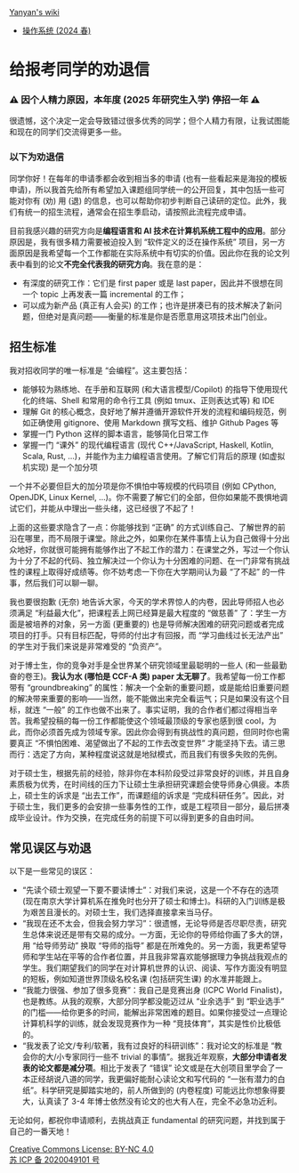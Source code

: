 <!DOCTYPE html><html><head><meta charSet="utf-8"/><meta name="viewport" content="width=device-width"/><title>Yanyan&#x27;s Wiki</title><link rel="stylesheet" href="https://cdn.jsdelivr.net/npm/katex@0.16.9/dist/katex.min.css" integrity="sha384-n8MVd4RsNIU0tAv4ct0nTaAbDJwPJzDEaqSD1odI+WdtXRGWt2kTvGFasHpSy3SV" crossorigin="anonymous"/><link rel="stylesheet" href="//cdnjs.cloudflare.com/ajax/libs/highlight.js/11.6.0/styles/default.min.css"/><meta name="next-head-count" content="5"/><link rel="preload" href="/_next/static/css/ee15694256147ebe.css" as="style"/><link rel="stylesheet" href="/_next/static/css/ee15694256147ebe.css" data-n-g=""/><noscript data-n-css=""></noscript><script defer="" nomodule="" src="/_next/static/chunks/polyfills-c67a75d1b6f99dc8.js"></script><script src="/_next/static/chunks/webpack-f73d82589f972e7d.js" defer=""></script><script src="/_next/static/chunks/framework-66d32731bdd20e83.js" defer=""></script><script src="/_next/static/chunks/main-3929bf55b0f13a18.js" defer=""></script><script src="/_next/static/chunks/pages/_app-d46baf38446a89dd.js" defer=""></script><script src="/_next/static/chunks/pages/%5B%5B...index%5D%5D-28ef7957fcd35a0c.js" defer=""></script><script src="/_next/static/G63gzBpTZjvcKetK-mSAL/_buildManifest.js" defer=""></script><script src="/_next/static/G63gzBpTZjvcKetK-mSAL/_ssgManifest.js" defer=""></script></head><body><div id="__next"><div class="bg-slate-300/10"><div class="sticky top-0 z-40 w-full backdrop-blur flex-none border-b border-slate-900/10 bg-white/75 supports-backdrop-blur:bg-white/60"><div class="max-w-8xl mx-auto"><div class="py-4 border-b border-slate-900/10 lg:px-8 lg:border-0 dark:border-slate-300/10 mx-4 lg:mx-0"><div class="relative flex items-center"><a href="/">Yanyan&#x27;s wiki</a><div class="relative hidden lg:flex items-center ml-auto"><nav class="text-sm leading-6 font-semibold text-slate-700 dark:text-slate-200"><ul class="flex space-x-8"><li><a class="hover:text-sky-500 dark:hover:text-sky-400" href="/OS/2024/">操作系统 (2024 春)</a></li></ul></nav></div></div></div></div></div><div class="container mx-auto max-w-5xl flex flex-col min-h-screen px-4"><div class="wiki bg-neutral-200/10"><h1>给报考同学的劝退信</h1>
<h3>⚠️ 因个人精力原因，本年度 (2025 年研究生入学) 停招一年 ⚠️</h3>
<p>很遗憾，这个决定一定会导致错过很多优秀的同学；但个人精力有限，让我试图能和现在的同学们交流得更多一些。</p>
<h3>以下为劝退信</h3>
<p>同学你好！在每年的申请季都会收到相当多的申请 (也有一些看起来是海投的模板申请)，所以我首先给所有希望加入课题组同学统一的公开回复，其中包括一些可能对你有 (劝) 用 (退) 的信息，也可以帮助你初步判断自己读研的定位。此外，我们有统一的招生流程，通常会在招生季启动，请按照此流程完成申请。</p>
<p>目前我感兴趣的研究方向是<strong>编程语言和 AI 技术在计算机系统工程中的应用</strong>。部分原因是，我有很多精力需要被迫投入到 “软件定义的泛在操作系统” 项目，另一方面原因是我希望每一个工作都能在实际系统中有切实的价值。因此你在我的论文列表中看到的论文<strong>不完全代表我的研究方向</strong>。我在意的是：</p>
<ul>
<li>有深度的研究工作：它们是 first paper 或是 last paper，因此并不很想在同一个 topic 上再发表一篇 incremental 的工作；</li>
<li>可以成为新产品 (真正有人会买) 的工作；也许是拼凑已有的技术解决了新问题，但绝对是真问题——衡量的标准是你是否愿意用这项技术出门创业。</li>
</ul>
<h2>招生标准</h2>
<p>我对招收同学的唯一标准是 “会编程”。这主要包括：</p>
<ul>
<li>能够较为熟练地、在手册和互联网 (和大语言模型/Copilot) 的指导下使用现代化的终端、Shell 和常用的命令行工具 (例如 tmux、正则表达式等) 和 IDE</li>
<li>理解 Git 的核心概念，良好地了解并遵循开源软件开发的流程和编码规范，例如正确使用 gitignore、使用 Markdown 撰写文档、维护 Github Pages 等</li>
<li>掌握一门 Python 这样的脚本语言，能够简化日常工作</li>
<li>掌握一门 “课外” 的现代编程语言 (现代 C++/JavaScript, Haskell, Kotlin, Scala, Rust, ...)，并能作为主力编程语言使用。了解它们背后的原理 (如虚拟机实现) 是一个加分项</li>
</ul>
<p>一个并不必要但巨大的加分项是你不惧怕中等规模的代码项目 (例如 CPython, OpenJDK, Linux Kernel, ...)。你不需要了解它们的全部，但你如果能不畏惧地调试它们，并能从中理出一些头绪，这已经很了不起了！</p>
<p>上面的这些要求隐含了一点：你能够找到 “正确” 的方式训练自己、了解世界的前沿在哪里，而不局限于课堂。除此之外，如果你在某件事情上认为自己做得十分出众地好，你就很可能拥有能够作出了不起工作的潜力：在课堂之外，写过一个你认为十分了不起的代码、独立解决过一个你认为十分困难的问题、在一门非常有挑战性的课程上取得好成绩等。你不妨考虑一下你在大学期间认为最 “了不起” 的一件事，然后我们可以聊一聊。</p>
<p>我也要很抱歉 (无奈) 地告诉大家，今天的学术界惊人的内卷，因此导师招人也必须满足 “利益最大化”，把课程丢上网已经算是最大程度的 “做慈善” 了：学生一方面是被培养的对象，另一方面 (更重要的) 也是导师解决困难的研究问题或者完成项目的打手。只有目标匹配，导师的付出才有回报，而 “学习曲线过长无法产出” 的学生对于我们来说是非常难受的 “负资产”。</p>
<p>对于博士生，你的竞争对手是全世界某个研究领域里最聪明的一些人 (和一些最勤奋的卷王)。<strong>我认为水 (哪怕是 CCF-A 类) paper 太无聊了</strong>。我希望每一份工作都带有 “groundbreaking” 的属性：解决一个全新的重要问题，或是能给旧重要问题的解决带来重要的影响——当然，能不能做出来完全看运气；只是如果没有这个目标，就连 “一般” 的工作也做不出来了。事实证明，我的合作者们都过得相当辛苦。我希望投稿的每一份工作都能使这个领域最顶级的专家也感到很 cool，为此，而你必须首先成为领域专家。因此你会得到有挑战性的真问题，但同时你也需要真正 “不惧怕困难、渴望做出了不起的工作去改变世界” 才能坚持下去。请三思而行：选定了方向，某种程度说这就是地狱模式，而且我们有很多失败的先例。</p>
<p>对于硕士生，根据先前的经验，除非你在本科阶段受过非常良好的训练，并且自身素质极为优秀，在时间线的压力下让硕士生承担研究课题会使导师身心俱疲。本质上，硕士生的诉求是 “出去工作”，而课题组的诉求是 “完成科研任务”。因此，对于硕士生，我们更多的会安排一些事务性的工作，或是工程项目一部分，最后拼凑成毕业设计。作为交换，在完成任务的前提下可以得到更多的自由时间。</p>
<h2>常见误区与劝退</h2>
<p>以下是一些常见的误区：</p>
<ul>
<li>“先读个硕士观望一下要不要读博士”：对我们来说，这是一个不存在的选项 (现在南京大学计算机系在推免时也分开了硕士和博士)。科研的入门训练是极为艰苦且漫长的。对硕士生，我们选择直接拿来当马仔。</li>
<li>“我现在还不太会，但我会努力学习”：很遗憾，无论导师是否尽职尽责，研究生总体来说还是带有交易的成分。一方面，无论你的导师给你画了多大的饼，用 “给导师劳动” 换取 “导师的指导” 都是在所难免的。另一方面，我更希望导师和学生站在平等的合作者位置，并且我非常喜欢能够据理力争挑战我观点的学生。我们期望我们的同学在对计算机世界的认识、阅读、写作方面没有明显的短板，例如知道世界顶级名校名课 (包括研究生课) 的水准并能跟上。</li>
<li>“我能力很强、参加了很多竞赛”：我自己是竞赛出身 (ICPC World Finalist)，也是教练。从我的观察，大部分同学都没能迈过从 “业余选手” 到 “职业选手” 的门槛——给你更多的时间，能解出非常困难的题目。如果你接受过一点理论计算机科学的训练，就会发现竞赛作为一种 “竞技体育”，其实是性价比极低的。</li>
<li>“我发表了论文/专利/软著，我有过良好的科研训练”：我对论文的标准是 “教会你的大/小专家同行一些不 trivial 的事情”。据我近年观察，<strong>大部分申请者发表的论文都是减分项</strong>。相比于发表了 “错误” 论文或是在大创项目里学会了一本正经胡说八道的同学，我更偏好能耐心读论文和写代码的 “一张有潜力的白纸”。科学研究是脚踏实地的，前人所做到的 (内卷程度) 可能远比你想象得要大，认真读了 3-4 年博士依然没有论文的也大有人在，完全不必急功近利。</li>
</ul>
<p>无论如何，都祝你申请顺利，去挑战真正 fundamental 的研究问题，并找到属于自己的一番天地！</p></div></div><div class="bg-neutral-100 text-center text-neutral-600 dark:bg-neutral-600 dark:text-neutral-200 lg:text-left"><div class="bg-neutral-200 p-6 text-center dark:bg-neutral-700"><a rel="license" href="http://creativecommons.org/licenses/by-nc/4.0/">Creative Commons License: BY-NC 4.0</a><br/><a href="https://beian.miit.gov.cn/">苏 ICP 备 2020049101 号</a></div></div></div></div><script id="__NEXT_DATA__" type="application/json">{"props":{"pageProps":{"source":{"compiledSource":"/*@jsxRuntime automatic @jsxImportSource react*/\nconst {Fragment: _Fragment, jsx: _jsx, jsxs: _jsxs} = arguments[0];\nconst {useMDXComponents: _provideComponents} = arguments[0];\nfunction _createMdxContent(props) {\n  const _components = Object.assign({\n    h1: \"h1\",\n    h3: \"h3\",\n    p: \"p\",\n    strong: \"strong\",\n    ul: \"ul\",\n    li: \"li\",\n    h2: \"h2\"\n  }, _provideComponents(), props.components);\n  return _jsxs(_Fragment, {\n    children: [_jsx(_components.h1, {\n      children: \"给报考同学的劝退信\"\n    }), \"\\n\", _jsx(_components.h3, {\n      children: \"⚠️ 因个人精力原因，本年度 (2025 年研究生入学) 停招一年 ⚠️\"\n    }), \"\\n\", _jsx(_components.p, {\n      children: \"很遗憾，这个决定一定会导致错过很多优秀的同学；但个人精力有限，让我试图能和现在的同学们交流得更多一些。\"\n    }), \"\\n\", _jsx(_components.h3, {\n      children: \"以下为劝退信\"\n    }), \"\\n\", _jsx(_components.p, {\n      children: \"同学你好！在每年的申请季都会收到相当多的申请 (也有一些看起来是海投的模板申请)，所以我首先给所有希望加入课题组同学统一的公开回复，其中包括一些可能对你有 (劝) 用 (退) 的信息，也可以帮助你初步判断自己读研的定位。此外，我们有统一的招生流程，通常会在招生季启动，请按照此流程完成申请。\"\n    }), \"\\n\", _jsxs(_components.p, {\n      children: [\"目前我感兴趣的研究方向是\", _jsx(_components.strong, {\n        children: \"编程语言和 AI 技术在计算机系统工程中的应用\"\n      }), \"。部分原因是，我有很多精力需要被迫投入到 “软件定义的泛在操作系统” 项目，另一方面原因是我希望每一个工作都能在实际系统中有切实的价值。因此你在我的论文列表中看到的论文\", _jsx(_components.strong, {\n        children: \"不完全代表我的研究方向\"\n      }), \"。我在意的是：\"]\n    }), \"\\n\", _jsxs(_components.ul, {\n      children: [\"\\n\", _jsx(_components.li, {\n        children: \"有深度的研究工作：它们是 first paper 或是 last paper，因此并不很想在同一个 topic 上再发表一篇 incremental 的工作；\"\n      }), \"\\n\", _jsx(_components.li, {\n        children: \"可以成为新产品 (真正有人会买) 的工作；也许是拼凑已有的技术解决了新问题，但绝对是真问题——衡量的标准是你是否愿意用这项技术出门创业。\"\n      }), \"\\n\"]\n    }), \"\\n\", _jsx(_components.h2, {\n      children: \"招生标准\"\n    }), \"\\n\", _jsx(_components.p, {\n      children: \"我对招收同学的唯一标准是 “会编程”。这主要包括：\"\n    }), \"\\n\", _jsxs(_components.ul, {\n      children: [\"\\n\", _jsx(_components.li, {\n        children: \"能够较为熟练地、在手册和互联网 (和大语言模型/Copilot) 的指导下使用现代化的终端、Shell 和常用的命令行工具 (例如 tmux、正则表达式等) 和 IDE\"\n      }), \"\\n\", _jsx(_components.li, {\n        children: \"理解 Git 的核心概念，良好地了解并遵循开源软件开发的流程和编码规范，例如正确使用 gitignore、使用 Markdown 撰写文档、维护 Github Pages 等\"\n      }), \"\\n\", _jsx(_components.li, {\n        children: \"掌握一门 Python 这样的脚本语言，能够简化日常工作\"\n      }), \"\\n\", _jsx(_components.li, {\n        children: \"掌握一门 “课外” 的现代编程语言 (现代 C++/JavaScript, Haskell, Kotlin, Scala, Rust, ...)，并能作为主力编程语言使用。了解它们背后的原理 (如虚拟机实现) 是一个加分项\"\n      }), \"\\n\"]\n    }), \"\\n\", _jsx(_components.p, {\n      children: \"一个并不必要但巨大的加分项是你不惧怕中等规模的代码项目 (例如 CPython, OpenJDK, Linux Kernel, ...)。你不需要了解它们的全部，但你如果能不畏惧地调试它们，并能从中理出一些头绪，这已经很了不起了！\"\n    }), \"\\n\", _jsx(_components.p, {\n      children: \"上面的这些要求隐含了一点：你能够找到 “正确” 的方式训练自己、了解世界的前沿在哪里，而不局限于课堂。除此之外，如果你在某件事情上认为自己做得十分出众地好，你就很可能拥有能够作出了不起工作的潜力：在课堂之外，写过一个你认为十分了不起的代码、独立解决过一个你认为十分困难的问题、在一门非常有挑战性的课程上取得好成绩等。你不妨考虑一下你在大学期间认为最 “了不起” 的一件事，然后我们可以聊一聊。\"\n    }), \"\\n\", _jsx(_components.p, {\n      children: \"我也要很抱歉 (无奈) 地告诉大家，今天的学术界惊人的内卷，因此导师招人也必须满足 “利益最大化”，把课程丢上网已经算是最大程度的 “做慈善” 了：学生一方面是被培养的对象，另一方面 (更重要的) 也是导师解决困难的研究问题或者完成项目的打手。只有目标匹配，导师的付出才有回报，而 “学习曲线过长无法产出” 的学生对于我们来说是非常难受的 “负资产”。\"\n    }), \"\\n\", _jsxs(_components.p, {\n      children: [\"对于博士生，你的竞争对手是全世界某个研究领域里最聪明的一些人 (和一些最勤奋的卷王)。\", _jsx(_components.strong, {\n        children: \"我认为水 (哪怕是 CCF-A 类) paper 太无聊了\"\n      }), \"。我希望每一份工作都带有 “groundbreaking” 的属性：解决一个全新的重要问题，或是能给旧重要问题的解决带来重要的影响——当然，能不能做出来完全看运气；只是如果没有这个目标，就连 “一般” 的工作也做不出来了。事实证明，我的合作者们都过得相当辛苦。我希望投稿的每一份工作都能使这个领域最顶级的专家也感到很 cool，为此，而你必须首先成为领域专家。因此你会得到有挑战性的真问题，但同时你也需要真正 “不惧怕困难、渴望做出了不起的工作去改变世界” 才能坚持下去。请三思而行：选定了方向，某种程度说这就是地狱模式，而且我们有很多失败的先例。\"]\n    }), \"\\n\", _jsx(_components.p, {\n      children: \"对于硕士生，根据先前的经验，除非你在本科阶段受过非常良好的训练，并且自身素质极为优秀，在时间线的压力下让硕士生承担研究课题会使导师身心俱疲。本质上，硕士生的诉求是 “出去工作”，而课题组的诉求是 “完成科研任务”。因此，对于硕士生，我们更多的会安排一些事务性的工作，或是工程项目一部分，最后拼凑成毕业设计。作为交换，在完成任务的前提下可以得到更多的自由时间。\"\n    }), \"\\n\", _jsx(_components.h2, {\n      children: \"常见误区与劝退\"\n    }), \"\\n\", _jsx(_components.p, {\n      children: \"以下是一些常见的误区：\"\n    }), \"\\n\", _jsxs(_components.ul, {\n      children: [\"\\n\", _jsx(_components.li, {\n        children: \"“先读个硕士观望一下要不要读博士”：对我们来说，这是一个不存在的选项 (现在南京大学计算机系在推免时也分开了硕士和博士)。科研的入门训练是极为艰苦且漫长的。对硕士生，我们选择直接拿来当马仔。\"\n      }), \"\\n\", _jsx(_components.li, {\n        children: \"“我现在还不太会，但我会努力学习”：很遗憾，无论导师是否尽职尽责，研究生总体来说还是带有交易的成分。一方面，无论你的导师给你画了多大的饼，用 “给导师劳动” 换取 “导师的指导” 都是在所难免的。另一方面，我更希望导师和学生站在平等的合作者位置，并且我非常喜欢能够据理力争挑战我观点的学生。我们期望我们的同学在对计算机世界的认识、阅读、写作方面没有明显的短板，例如知道世界顶级名校名课 (包括研究生课) 的水准并能跟上。\"\n      }), \"\\n\", _jsx(_components.li, {\n        children: \"“我能力很强、参加了很多竞赛”：我自己是竞赛出身 (ICPC World Finalist)，也是教练。从我的观察，大部分同学都没能迈过从 “业余选手” 到 “职业选手” 的门槛——给你更多的时间，能解出非常困难的题目。如果你接受过一点理论计算机科学的训练，就会发现竞赛作为一种 “竞技体育”，其实是性价比极低的。\"\n      }), \"\\n\", _jsxs(_components.li, {\n        children: [\"“我发表了论文/专利/软著，我有过良好的科研训练”：我对论文的标准是 “教会你的大/小专家同行一些不 trivial 的事情”。据我近年观察，\", _jsx(_components.strong, {\n          children: \"大部分申请者发表的论文都是减分项\"\n        }), \"。相比于发表了 “错误” 论文或是在大创项目里学会了一本正经胡说八道的同学，我更偏好能耐心读论文和写代码的 “一张有潜力的白纸”。科学研究是脚踏实地的，前人所做到的 (内卷程度) 可能远比你想象得要大，认真读了 3-4 年博士依然没有论文的也大有人在，完全不必急功近利。\"]\n      }), \"\\n\"]\n    }), \"\\n\", _jsx(_components.p, {\n      children: \"无论如何，都祝你申请顺利，去挑战真正 fundamental 的研究问题，并找到属于自己的一番天地！\"\n    })]\n  });\n}\nfunction MDXContent(props = {}) {\n  const {wrapper: MDXLayout} = Object.assign({}, _provideComponents(), props.components);\n  return MDXLayout ? _jsx(MDXLayout, Object.assign({}, props, {\n    children: _jsx(_createMdxContent, props)\n  })) : _createMdxContent(props);\n}\nreturn {\n  default: MDXContent\n};\n","frontmatter":{},"scope":{}},"frontmatter":{}},"__N_SSG":true},"page":"/[[...index]]","query":{"index":["Letter.md"]},"buildId":"G63gzBpTZjvcKetK-mSAL","isFallback":false,"gsp":true,"scriptLoader":[]}</script></body></html>